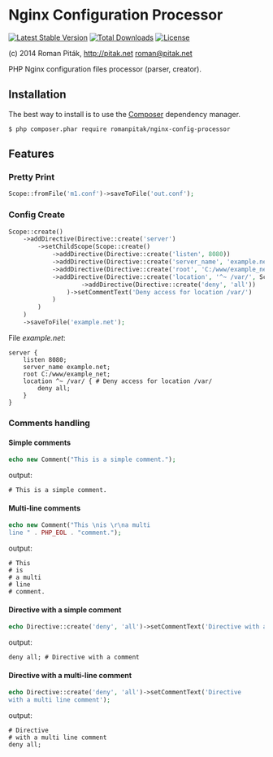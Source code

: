 # Nginx Configuration Processor
[![Latest Stable Version](https://poser.pugx.org/romanpitak/nginx-config-processor/v/stable.svg)](https://packagist.org/packages/romanpitak/nginx-config-processor) 
[![Total Downloads](https://poser.pugx.org/romanpitak/nginx-config-processor/downloads.svg)](https://packagist.org/packages/romanpitak/nginx-config-processor) 
[![License](https://poser.pugx.org/romanpitak/nginx-config-processor/license.svg)](https://packagist.org/packages/romanpitak/nginx-config-processor)

(c) 2014 Roman Piták, http://pitak.net <roman@pitak.net>

PHP Nginx configuration files processor (parser, creator).

## Installation
The best way to install is to use the [Composer](https://getcomposer.org/) dependency manager.
```shell
$ php composer.phar require romanpitak/nginx-config-processor
```

## Features

### Pretty Print
```php
Scope::fromFile('m1.conf')->saveToFile('out.conf');
```

### Config Create
```php
Scope::create()
    ->addDirective(Directive::create('server')
        ->setChildScope(Scope::create()
            ->addDirective(Directive::create('listen', 8080))
            ->addDirective(Directive::create('server_name', 'example.net'))
            ->addDirective(Directive::create('root', 'C:/www/example_net'))
            ->addDirective(Directive::create('location', '^~ /var/', Scope::create()
                    ->addDirective(Directive::create('deny', 'all'))
                )->setCommentText('Deny access for location /var/')
            )
        )
    )
    ->saveToFile('example.net');
```
File _example.net_:
```nginx
server {
    listen 8080;
    server_name example.net;
    root C:/www/example_net;
    location ^~ /var/ { # Deny access for location /var/
        deny all;
    }
}
```

### Comments handling
#### Simple comments
```php
echo new Comment("This is a simple comment.");
```
output:
```nginx
# This is a simple comment.
```
#### Multi-line comments
```php
echo new Comment("This \nis \r\na multi
line " . PHP_EOL . "comment.");
```
output:
```nginx
# This
# is
# a multi
# line
# comment.
```
####

#### Directive with a simple comment
```php
echo Directive::create('deny', 'all')->setCommentText('Directive with a comment');
```
output:
```nginx
deny all; # Directive with a comment
```

#### Directive with a multi-line comment
```php
echo Directive::create('deny', 'all')->setCommentText('Directive
with a multi line comment');
```
output:
```nginx
# Directive
# with a multi line comment
deny all;
```
